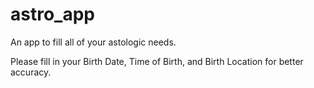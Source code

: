 # astro_app

An app to fill all of your astologic needs.

Please fill in your Birth Date, Time of Birth, and Birth Location for better accuracy.

